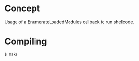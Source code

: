 # Concept

Usage of a EnumerateLoadedModules callback to run shellcode.

# Compiling

```bash
$ make
```
